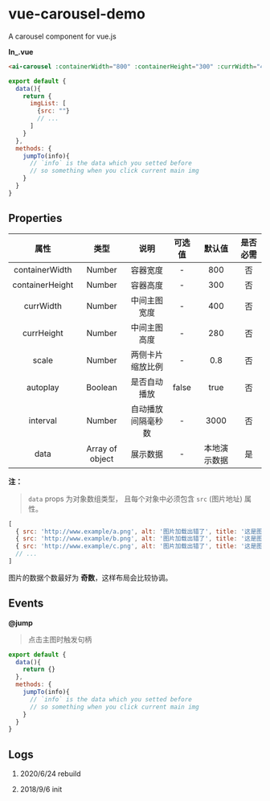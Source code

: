 # vue-carousel-demo

A carousel component for vue.js

**In_.vue**

``` html
<ai-carousel :containerWidth="800" :containerHeight="300" :currWidth="400" :currHeight="280" :data="imgList" @jump="jumpTo" />
```

``` js
export default {
  data(){
    return {
      imgList: [
        {src: ""}
        // ...
      ]
    }
  },
  methods: {
    jumpTo(info){
      // `info` is the data which you setted before 
      // so something when you click current main img
    }
  }
}
```

## Properties

| 属性 | 类型 | 说明 | 可选值 | 默认值 | 是否必需 |
| :----: | :----: | :----: | :----: | :----: | :----: |
| containerWidth | Number | 容器宽度 | - | 800 | 否 |
| containerHeight| Number | 容器高度 | - | 300 | 否 |
| currWidth|Number| 中间主图宽度 | - | 400 | 否 |
| currHeight| Number | 中间主图高度 | - | 280 | 否 |
| scale|Number | 两侧卡片缩放比例 | - | 0.8 | 否 |
| autoplay | Boolean | 是否自动播放 | false | true | 否 |
| interval | Number | 自动播放间隔毫秒数 | - | 3000 | 否 |
| data| Array of object | 展示数据 | - | 本地演示数据 | 是 |

**注：**

> `data` props 为对象数组类型， 且每个对象中必须包含 `src` (图片地址) 属性。

``` js
[
  { src: 'http://www.example/a.png', alt: '图片加载出错了', title: '这是图片 title' },
  { src: 'http://www.example/b.png', alt: '图片加载出错了', title: '这是图片 title' },
  { src: 'http://www.example/c.png', alt: '图片加载出错了', title: '这是图片 title' }
  // ...
]
```

图片的数据个数最好为 **奇数**，这样布局会比较协调。

## Events

**@jump**

> 点击主图时触发句柄

``` js
export default {
  data(){
    return {}
  },
  methods: {
    jumpTo(info){
      // `info` is the data which you setted before 
      // so something when you click current main img
    }
  }
}
```

## Logs

1. 2020/6/24 rebuild

2. 2018/9/6 init
